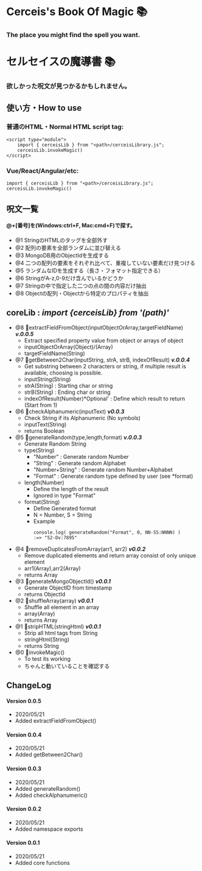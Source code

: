 # Cerceis's Book Of Magic &#x1F4DA;
### The place you might find the spell you want.
# セルセイスの魔導書 &#x1F4DA;
### 欲しかった呪文が見つかるかもしれません。
## 使い方・How to use
### 普通のHTML・Normal HTML script tag:
```
<script type="module">
    import { cerceisLib } from "<path>/cerceisLibrary.js";
    cerceisLib.invokeMagic()
</script>
```
### Vue/React/Angular/etc:
```
import { cerceisLib } from "<path>/cerceisLibrary.js";
cerceisLib.invokeMagic()
```
## 呪文一覧
#### @+[番号]を(Windows:ctrl+F, Mac:cmd+F)で探す。
* @1 StringのHTMLのタッグを全部外す
* @2 配列の要素を全部ランダムに並び替える
* @3 MongoDB用のObjectIdを生成する
* @4 二つの配列の要素をそれぞれ比べて、重複していない要素だけ見つける
* @5 ランダムなIDを生成する（長さ・フォマット指定できる）
* @6 StringがA-z,0-9だけ含んでいるかどうか
* @7 Stringの中で指定した二つの点の間の内容だけ抽出
* @8 Objectの配列・Objectから特定のプロパティを抽出
## coreLib : ***import {cerceisLib} from '(path)'***
* @8 &#x1F4D8;extractFieldFromObject(inputObjectOrArray,targetFieldName) ***v.0.0.5***
    * Extract specified property value from object or arrays of object
    * inputObjectOrArray(Object)/(Array)
    * targetFieldName(String)
* @7 &#x1F4D8;getBetween2Char(inputString, strA, strB, indexOfResult) ***v.0.0.4***
    * Get substring between 2 characters or string, if multiple result is available, choosing is possible.
    * inputString(String)
    * strA(String)          : Starting char or string
    * strB(String)          : Ending char or string
    * indexOfResult(Number)*Optional' : Define which result to return (Start from 1)
* @6 &#x1F4D8;checkAlphanumeric(inputText) ***v0.0.3***
    * Check String if its Alphanumeric (No symbols)
    * inputText(String)
    * returns Boolean
* @5 &#x1F4D8;generateRandom(type,length,format) ***v.0.0.3***
    * Generate Random String
    * type(String)
        * "Number"        : Generate random Number
        * "String"        : Generate random Alphabet
        * "Number+String" : Generate random Number+Alphabet
        * "Format"        : Generate random type defined by user (see *format)
    * length(Number)
        * Define the length of the result 
        * Ignored in type "Format"
    * format(String)
        * Define Generated format
        * N = Number, S = String
        * Example
            ```
            console.log( generateRandom("Format", 0, NN-SS:NNNN) )
            :=> "52-Dv:7895"
            ```
* @4 &#x1F4D8;removeDuplicatesFromArray(arr1, arr2) ***v0.0.2***
    * Remove duplicated elements and return array consist of only unique element
    * arr1(Array),arr2(Array)
    * returns Array
* @3 &#x1F4D8;generateMongoObjectId() ***v0.0.1***
    * Generate ObjectID from timestamp
    * returns ObjectId
* @2 &#x1F4D8;shuffleArray(array) ***v0.0.1***
    * Shuffle all element in an array
    * array(Array)
    * returns Array
* @1 &#x1F4D8;stripHTML(stringHtml) ***v0.0.1***
    * Strip all html tags from String
    * stringHtml(String)
    * returns String
* @0 &#x1F4D8;invokeMagic()
    * To test its working
    * ちゃんと動いていることを確認する

## ChangeLog
#### Version 0.0.5
* 2020/05/21
* Added extractFieldFromObject()
#### Version 0.0.4
* 2020/05/21
* Added getBetween2Char()
#### Version 0.0.3
* 2020/05/21
* Added generateRandom()
* Added checkAlphanumeric()
#### Version 0.0.2
* 2020/05/21
* Added namespace exports
#### Version 0.0.1
* 2020/05/21
* Added core functions
